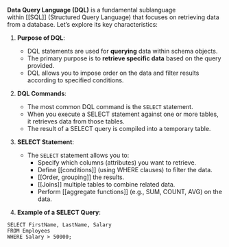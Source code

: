 **Data Query Language (DQL)** is a fundamental sublanguage within [[SQL]] (Structured Query Language) that focuses on retrieving data from a database. Let’s explore its key characteristics:

1. **Purpose of DQL**:
    
    - DQL statements are used for **querying** data within schema objects.
    - The primary purpose is to **retrieve specific data** based on the query provided.
    - DQL allows you to impose order on the data and filter results according to specified conditions.
2. **DQL Commands**:

    - The most common DQL command is the `SELECT` statement.
    - When you execute a SELECT statement against one or more tables, it retrieves data from those tables.
    - The result of a SELECT query is compiled into a temporary table.
3. **SELECT Statement**:
    
    - The `SELECT` statement allows you to:
        - Specify which columns (attributes) you want to retrieve.
        - Define [[conditions]] (using WHERE clauses) to filter the data.
        - [[Order, grouping]] the results.
        - [[Joins]] multiple tables to combine related data.
        - Perform [[aggregate functions]] (e.g., SUM, COUNT, AVG) on the data.
4. **Example of a SELECT Query**:

```
SELECT FirstName, LastName, Salary
FROM Employees
WHERE Salary > 50000;
```